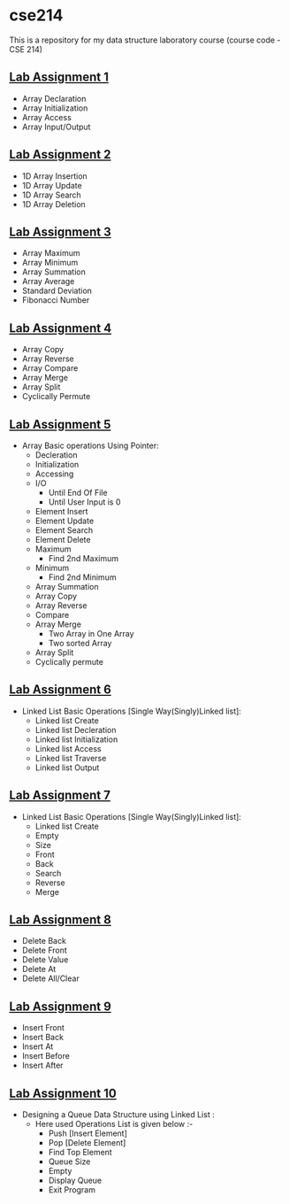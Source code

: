 # cse214
This is a repository for my data structure laboratory course (course code - CSE 214)
## [Lab Assignment 1](lab1)
* Array Declaration
* Array Initialization
* Array Access
* Array Input/Output

## [Lab Assignment 2](lab2)
* 1D Array Insertion
* 1D Array Update
* 1D Array Search
* 1D Array Deletion

## [Lab Assignment 3](lab3)
* Array Maximum
* Array Minimum
* Array Summation
* Array Average
* Standard Deviation
* Fibonacci Number

## [Lab Assignment 4](lab4)
* Array Copy
* Array Reverse
* Array Compare
* Array Merge
* Array Split
* Cyclically Permute

## [Lab Assignment 5](lab5)
* Array Basic operations Using Pointer:
  - Decleration
  - Initialization
  - Accessing
  - I/O
    - Until End Of File
    - Until User Input is 0
  - Element Insert
  - Element Update
  - Element Search
  - Element Delete
  - Maximum
    - Find 2nd Maximum
  - Minimum
    - Find 2nd Minimum
  - Array Summation
  - Array Copy
  - Array Reverse 
  - Compare 
  - Array Merge
      - Two Array in One Array
      - Two sorted Array
  - Array Split
  - Cyclically permute
  
## [Lab Assignment 6](lab6)
  * Linked List Basic Operations [Single Way(Singly)Linked list]:
      * Linked list Create
      * Linked list Decleration
      * Linked list Initialization
      * Linked list Access
      * Linked list Traverse
      * Linked list Output
      
## [Lab Assignment 7](lab7)
  * Linked List Basic Operations [Single Way(Singly)Linked list]:
      * Linked list Create
      * Empty
      * Size
      * Front
      * Back
      * Search
      * Reverse
      * Merge 

## [Lab Assignment 8](lab8)
* Delete Back
* Delete Front
* Delete Value
* Delete At
* Delete All/Clear

## [Lab Assignment 9](lab9)
* Insert Front
* Insert Back
* Insert At
* Insert Before
* Insert After

## [Lab Assignment 10](lab10)
* Designing a Queue Data Structure using Linked List :
  * Here used Operations List is given below :-
    * Push [Insert Element]
    * Pop [Delete Element]
    * Find Top Element
    * Queue Size
    * Empty
    * Display Queue
    * Exit Program
